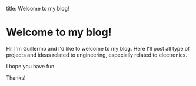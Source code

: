 title: Welcome to my blog!

# Welcome to my blog!

Hi! I'm Guillermo and I'd like to welcome to my blog. Here I'll post all type of projects and ideas related to engineering, especially related to electronics.

I hope you have fun.

Thanks!
